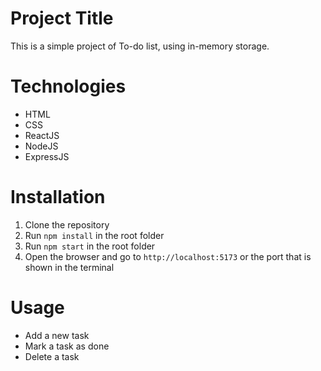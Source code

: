<!-- Write the readme, including details about this app, and after that installation part to run it locally -->

# Project Title

This is a simple project of To-do list, using in-memory storage.

# Technologies

- HTML
- CSS
- ReactJS
- NodeJS
- ExpressJS

# Installation

1. Clone the repository
2. Run `npm install` in the root folder
3. Run `npm start` in the root folder
4. Open the browser and go to `http://localhost:5173` or the port that is shown in the terminal

# Usage

- Add a new task
- Mark a task as done
- Delete a task

